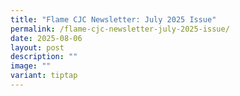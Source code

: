 ```yaml
---
title: "Flame CJC Newsletter: July 2025 Issue"
permalink: /flame-cjc-newsletter-july-2025-issue/
date: 2025-08-06
layout: post
description: ""
image: ""
variant: tiptap
---
```

